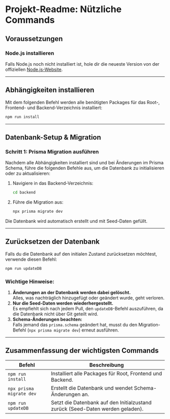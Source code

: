 # Projekt-Readme: Nützliche Commands

## Voraussetzungen

### Node.js installieren

Falls Node.js noch nicht installiert ist, hole dir die neueste Version von der offiziellen [Node.js-Website](https://nodejs.org).

---

## Abhängigkeiten installieren

Mit dem folgenden Befehl werden alle benötigten Packages für das Root-, Frontend- und Backend-Verzeichnis installiert:

```bash
npm run install
```

---

## Datenbank-Setup & Migration

### Schritt 1: Prisma Migration ausführen

Nachdem alle Abhängigkeiten installiert sind und bei Änderungen im Prisma Schema, führe die folgenden Befehle aus, um die Datenbank zu initialisieren oder zu aktualisieren:

1. Navigiere in das Backend-Verzeichnis:
    ```bash
    cd backend
    ```
2. Führe die Migration aus:
    ```bash
    npx prisma migrate dev
    ```

Die Datenbank wird automatisch erstellt und mit Seed-Daten gefüllt.

---

## Zurücksetzen der Datenbank

Falls du die Datenbank auf den initialen Zustand zurücksetzen möchtest, verwende diesen Befehl:

```bash
npm run updateDB
```

### **Wichtige Hinweise:**

1. **Änderungen an der Datenbank werden dabei gelöscht.**  
   Alles, was nachträglich hinzugefügt oder geändert wurde, geht verloren.
2. **Nur die Seed-Daten werden wiederhergestellt.**  
   Es empfiehlt sich nach jedem Pull, den `updateDB`-Befehl auszuführen, da die Datenbank nicht über Git geteilt wird.
3. **Schema-Änderungen beachten:**  
   Falls jemand das `prisma.schema` geändert hat, musst du den Migration-Befehl (`npx prisma migrate dev`) erneut ausführen.

---

## Zusammenfassung der wichtigsten Commands

| Befehl                   | Beschreibung                                                                   |
| ------------------------ | ------------------------------------------------------------------------------ |
| `npm run install`        | Installiert alle Packages für Root, Frontend und Backend.                      |
| `npx prisma migrate dev` | Erstellt die Datenbank und wendet Schema-Änderungen an.                        |
| `npm run updateDB`       | Setzt die Datenbank auf den Initialzustand zurück (Seed-Daten werden geladen). |
